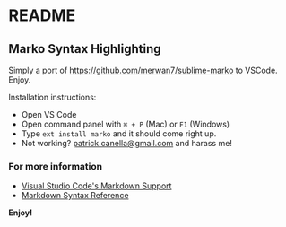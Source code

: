 # README
## Marko Syntax Highlighting

Simply a port of https://github.com/merwan7/sublime-marko to VSCode. Enjoy.

Installation instructions:

* Open VS Code
* Open command panel with `⌘ + P` (Mac) or `F1` (Windows)
* Type `ext install marko` and it should come right up. 
* Not working? patrick.canella@gmail.com and harass me!


### For more information
* [Visual Studio Code's Markdown Support](http://code.visualstudio.com/docs/languages/markdown)
* [Markdown Syntax Reference](https://help.github.com/articles/markdown-basics/)

**Enjoy!**
